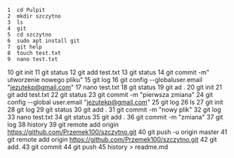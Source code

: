     1  cd Pulpit
    2  mkdir szczytno
    3  ls
    4  git
    5  cd szczytno
    6  sudo apt install git
    7  git help
    8  touch test.txt
    9  nano test.txt
   10  git init
   11  git status
   12  git add test.txt
   13  git status
   14  git commit -m" utworzenie nowego pliku"
   15  git log
   16  git config --globaluser.email "jezutekp@gmail.com"
   17  nano test.txt
   18  git status
   19  git ad .
   20  git init
   21  git add test.txt
   22  git status
   23  git commit -m "pierwsza zmiana"
   24  git config --global user.email "jezutekp@gmail.com"
   25  git log
   26  ls
   27  git init
   28  git log
   29  git status
   30  git add .
   31  git commit -m "nowy plik"
   32  git log
   33  nano test.txt 
   34  git status
   35  git add .
   36  git commit -m "zmiana"
   37  git log
   38  history
   39  git remote add origin https://github.com/Przemek100/szczytno.git
   40  git push -u origin master
   41  git remote add origin https://github.com/Przemek100/szczytno.git
   42  git add.
   43  git commit
   44  git push
   45  history > readme.md

